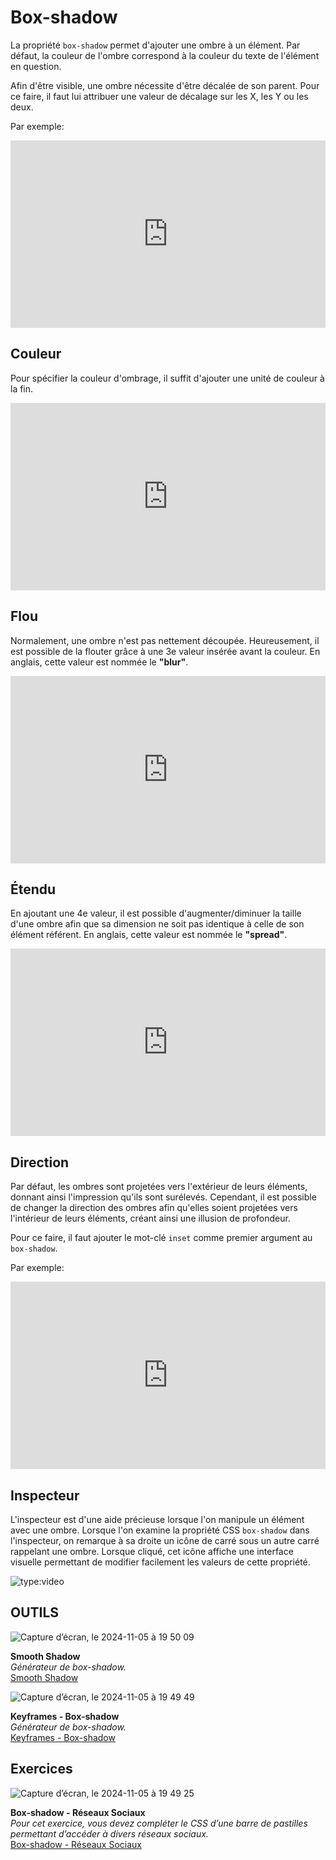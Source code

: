 # Box-shadow
La propriété `box-shadow` permet d'ajouter une ombre à un élément. Par défaut, la couleur de l'ombre correspond à la couleur du texte de l'élément en question.

Afin d'être visible, une ombre nécessite d'être décalée de son parent. Pour ce faire, il faut lui attribuer une valeur de décalage sur les X, les Y ou les deux.

Par exemple:

<iframe height="300" style="width: 100%;" scrolling="no" title="Box-shadow - Basic" src="https://codepen.io/tim-momo/embed/yLqqjrG?default-tab=html%2Cresult&theme-id=light" frameborder="no" loading="lazy" allowtransparency="true" allowfullscreen="true">
  See the Pen <a href="https://codepen.io/tim-momo/pen/yLqqjrG">
  Box-shadow - Basic</a> by TIM Montmorency (<a href="https://codepen.io/tim-momo">@tim-momo</a>)
  on <a href="https://codepen.io">CodePen</a>.
</iframe>

## Couleur

Pour spécifier la couleur d'ombrage, il suffit d'ajouter une unité de couleur à la fin.

<iframe height="300" style="width: 100%;" scrolling="no" title="Box-shadow - Color" src="https://codepen.io/tim-momo/embed/mdjjLYm?default-tab=html%2Cresult&theme-id=light" frameborder="no" loading="lazy" allowtransparency="true" allowfullscreen="true">
  See the Pen <a href="https://codepen.io/tim-momo/pen/mdjjLYm">
  Box-shadow - Color</a> by TIM Montmorency (<a href="https://codepen.io/tim-momo">@tim-momo</a>)
  on <a href="https://codepen.io">CodePen</a>.
</iframe>

## Flou

Normalement, une ombre n'est pas nettement découpée. Heureusement, il est possible de la flouter grâce à une 3e valeur insérée avant la couleur. En anglais, cette valeur est nommée le **"blur"**.

<iframe height="300" style="width: 100%;" scrolling="no" title="Box-shadow - Blur" src="https://codepen.io/tim-momo/embed/dyjjeBX?default-tab=html%2Cresult&theme-id=light" frameborder="no" loading="lazy" allowtransparency="true" allowfullscreen="true">
  See the Pen <a href="https://codepen.io/tim-momo/pen/dyjjeBX">
  Box-shadow - Blur</a> by TIM Montmorency (<a href="https://codepen.io/tim-momo">@tim-momo</a>)
  on <a href="https://codepen.io">CodePen</a>.
</iframe>

## Étendu

En ajoutant une 4e valeur, il est possible d'augmenter/diminuer la taille d'une ombre afin que sa dimension ne soit pas identique à celle de son élément référent. En anglais, cette valeur est nommée le **"spread"**.

<iframe height="300" style="width: 100%;" scrolling="no" title="Box-shadow - Spread" src="https://codepen.io/tim-momo/embed/JjBBZjY?default-tab=html%2Cresult&theme-id=light" frameborder="no" loading="lazy" allowtransparency="true" allowfullscreen="true">
  See the Pen <a href="https://codepen.io/tim-momo/pen/JjBBZjY">
  Box-shadow - Spread</a> by TIM Montmorency (<a href="https://codepen.io/tim-momo">@tim-momo</a>)
  on <a href="https://codepen.io">CodePen</a>.
</iframe>

## Direction

Par défaut, les ombres sont projetées vers l'extérieur de leurs éléments, donnant ainsi l'impression qu'ils sont surélevés. Cependant, il est possible de changer la direction des ombres afin qu'elles soient projetées vers l'intérieur de leurs éléments, créant ainsi une illusion de profondeur.

Pour ce faire, il faut ajouter le mot-clé `inset` comme premier argument au `box-shadow`.

Par exemple:

<iframe height="300" style="width: 100%;" scrolling="no" title="Box-shadow - Inset" src="https://codepen.io/tim-momo/embed/qByyKEZ?default-tab=html%2Cresult&theme-id=light" frameborder="no" loading="lazy" allowtransparency="true" allowfullscreen="true">
  See the Pen <a href="https://codepen.io/tim-momo/pen/qByyKEZ">
  Box-shadow - Inset</a> by TIM Montmorency (<a href="https://codepen.io/tim-momo">@tim-momo</a>)
  on <a href="https://codepen.io">CodePen</a>.
</iframe>


## Inspecteur

L'inspecteur est d'une aide précieuse lorsque l'on manipule un élément avec une ombre. Lorsque l'on examine la propriété CSS `box-shadow` dans l'inspecteur, on remarque à sa droite un icône de carré sous un autre carré rappelant une ombre. Lorsque cliqué, cet icône affiche une interface visuelle permettant de modifier facilement les valeurs de cette propriété.

![type:video](https://github.com/user-attachments/assets/90289e99-978f-445d-98c6-be2a57041d25)


## OUTILS

<div class="grid grid-auto" markdown>

![Capture d’écran, le 2024-11-05 à 19 50 09](https://github.com/user-attachments/assets/9aa872f7-7a91-4a57-b61f-d2616d20b7dd)


  **Smooth Shadow**<br>
  _Générateur de box-shadow._<br>
  [Smooth Shadow](https://shadows.brumm.af/)
</div>


<div class="grid grid-auto" markdown>

  ![Capture d’écran, le 2024-11-05 à 19 49 49](https://github.com/user-attachments/assets/189b4630-4a6b-45ac-b3d6-0c83819a42d1)



  **Keyframes - Box-shadow**<br>
  _Générateur de box-shadow._<br>
  [Keyframes - Box-shadow](https://keyframes.app/shadows/)
</div>




## Exercices

<div class="grid grid-auto" markdown>

![Capture d’écran, le 2024-11-05 à 19 49 25](https://github.com/user-attachments/assets/3d0d20d3-f0ea-4c3f-8d4c-23f85d855208)


  **Box-shadow - Réseaux Sociaux**<br>
  _Pour cet exercice, vous devez compléter le CSS d’une barre de pastilles permettant d’accéder à divers réseaux sociaux._<br>
  [Box-shadow - Réseaux Sociaux](https://tim-montmorency.com/compendium/582-111%E2%80%93web1/exercices/reseaux-sociaux.html)
</div>
